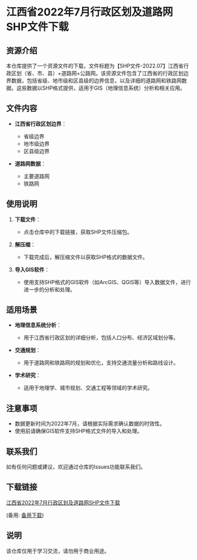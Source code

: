 # 江西省2022年7月行政区划及道路网SHP文件下载

## 资源介绍

本仓库提供了一个资源文件的下载，文件标题为【SHP文件-2022.07】江西省行政区划（省、市、县）+道路网+公路网。该资源文件包含了江西省的行政区划边界数据，包括省级、地市级和区县级的边界信息，以及详细的道路网和铁路网数据。这些数据以SHP格式提供，适用于GIS（地理信息系统）分析和相关应用。

## 文件内容

- **江西省行政区划边界**：
  - 省级边界
  - 地市级边界
  - 区县级边界

- **道路网数据**：
  - 主要道路网
  - 铁路网

## 使用说明

1. **下载文件**：
   - 点击仓库中的下载链接，获取SHP文件压缩包。

2. **解压缩**：
   - 下载完成后，解压缩文件以获取SHP格式的数据文件。

3. **导入GIS软件**：
   - 使用支持SHP格式的GIS软件（如ArcGIS、QGIS等）导入数据文件，进行进一步的分析和处理。

## 适用场景

- **地理信息系统分析**：
  - 用于江西省行政区划的详细分析，包括人口分布、经济区域划分等。
  
- **交通规划**：
  - 用于道路网和铁路网的规划和优化，支持交通流量分析和路线设计。

- **学术研究**：
  - 适用于地理学、城市规划、交通工程等领域的学术研究。

## 注意事项

- 数据更新时间为2022年7月，请根据实际需求确认数据的时效性。
- 使用前请确保GIS软件支持SHP格式文件的导入和处理。

## 联系我们

如有任何问题或建议，欢迎通过仓库的Issues功能联系我们。

## 下载链接
[江西省2022年7月行政区划及道路网SHP文件下载](https://pan.quark.cn/s/560cd395e4d2) 

(备用: [备用下载](https://pan.baidu.com/s/1lRFYfShfxICWXdfZWNQ3kA?pwd=1234))

## 说明

该仓库仅用于学习交流，请勿用于商业用途。
